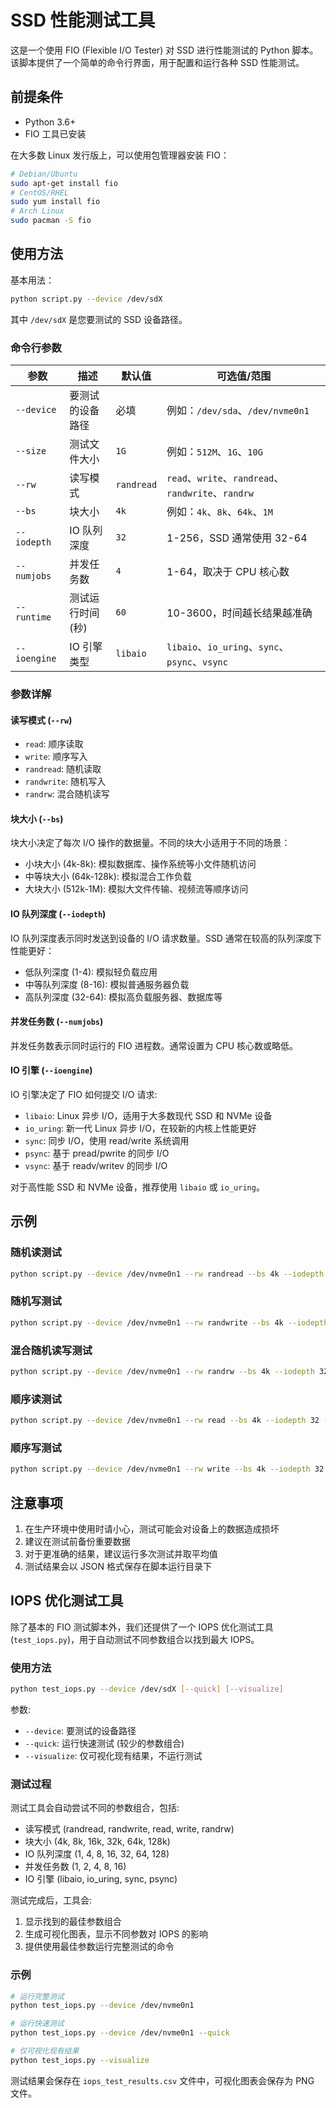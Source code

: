# SSD 性能测试工具

这是一个使用 FIO (Flexible I/O Tester) 对 SSD 进行性能测试的 Python 脚本。该脚本提供了一个简单的命令行界面，用于配置和运行各种 SSD 性能测试。

## 前提条件

- Python 3.6+
- FIO 工具已安装

在大多数 Linux 发行版上，可以使用包管理器安装 FIO：

```bash
# Debian/Ubuntu
sudo apt-get install fio
# CentOS/RHEL
sudo yum install fio
# Arch Linux
sudo pacman -S fio
```

## 使用方法

基本用法：

```bash
python script.py --device /dev/sdX
```

其中 `/dev/sdX` 是您要测试的 SSD 设备路径。

### 命令行参数

| 参数 | 描述 | 默认值 | 可选值/范围 |
|------|------|--------|------------|
| `--device` | 要测试的设备路径 | 必填 | 例如：`/dev/sda`、`/dev/nvme0n1` |
| `--size` | 测试文件大小 | `1G` | 例如：`512M`、`1G`、`10G` |
| `--rw` | 读写模式 | `randread` | `read`、`write`、`randread`、`randwrite`、`randrw` |
| `--bs` | 块大小 | `4k` | 例如：`4k`、`8k`、`64k`、`1M` |
| `--iodepth` | IO 队列深度 | `32` | 1-256，SSD 通常使用 32-64 |
| `--numjobs` | 并发任务数 | `4` | 1-64，取决于 CPU 核心数 |
| `--runtime` | 测试运行时间(秒) | `60` | 10-3600，时间越长结果越准确 |
| `--ioengine` | IO 引擎类型 | `libaio` | `libaio`、`io_uring`、`sync`、`psync`、`vsync` |

### 参数详解

#### 读写模式 (`--rw`)

- `read`: 顺序读取
- `write`: 顺序写入
- `randread`: 随机读取
- `randwrite`: 随机写入
- `randrw`: 混合随机读写

#### 块大小 (`--bs`)

块大小决定了每次 I/O 操作的数据量。不同的块大小适用于不同的场景：

- 小块大小 (4k-8k): 模拟数据库、操作系统等小文件随机访问
- 中等块大小 (64k-128k): 模拟混合工作负载
- 大块大小 (512k-1M): 模拟大文件传输、视频流等顺序访问

#### IO 队列深度 (`--iodepth`)

IO 队列深度表示同时发送到设备的 I/O 请求数量。SSD 通常在较高的队列深度下性能更好：

- 低队列深度 (1-4): 模拟轻负载应用
- 中等队列深度 (8-16): 模拟普通服务器负载
- 高队列深度 (32-64): 模拟高负载服务器、数据库等

#### 并发任务数 (`--numjobs`)

并发任务数表示同时运行的 FIO 进程数。通常设置为 CPU 核心数或略低。

#### IO 引擎 (`--ioengine`)

IO 引擎决定了 FIO 如何提交 I/O 请求:

- `libaio`: Linux 异步 I/O，适用于大多数现代 SSD 和 NVMe 设备
- `io_uring`: 新一代 Linux 异步 I/O，在较新的内核上性能更好
- `sync`: 同步 I/O，使用 read/write 系统调用
- `psync`: 基于 pread/pwrite 的同步 I/O
- `vsync`: 基于 readv/writev 的同步 I/O

对于高性能 SSD 和 NVMe 设备，推荐使用 `libaio` 或 `io_uring`。

## 示例

### 随机读测试

```bash
python script.py --device /dev/nvme0n1 --rw randread --bs 4k --iodepth 32 --numjobs 4 --runtime 60
```

### 随机写测试

```bash
python script.py --device /dev/nvme0n1 --rw randwrite --bs 4k --iodepth 32 --numjobs 4 --runtime 60
```

### 混合随机读写测试

```bash
python script.py --device /dev/nvme0n1 --rw randrw --bs 4k --iodepth 32 --numjobs 4 --runtime 60
```

### 顺序读测试

```bash
python script.py --device /dev/nvme0n1 --rw read --bs 4k --iodepth 32 --numjobs 4 --runtime 60
``` 

### 顺序写测试

```bash
python script.py --device /dev/nvme0n1 --rw write --bs 4k --iodepth 32 --numjobs 4 --runtime 60
```

## 注意事项

1. 在生产环境中使用时请小心，测试可能会对设备上的数据造成损坏
2. 建议在测试前备份重要数据
3. 对于更准确的结果，建议运行多次测试并取平均值
4. 测试结果会以 JSON 格式保存在脚本运行目录下

## IOPS 优化测试工具

除了基本的 FIO 测试脚本外，我们还提供了一个 IOPS 优化测试工具 (`test_iops.py`)，用于自动测试不同参数组合以找到最大 IOPS。

### 使用方法

```bash
python test_iops.py --device /dev/sdX [--quick] [--visualize]
```

参数:
- `--device`: 要测试的设备路径
- `--quick`: 运行快速测试 (较少的参数组合)
- `--visualize`: 仅可视化现有结果，不运行测试

### 测试过程

测试工具会自动尝试不同的参数组合，包括:
- 读写模式 (randread, randwrite, read, write, randrw)
- 块大小 (4k, 8k, 16k, 32k, 64k, 128k)
- IO 队列深度 (1, 4, 8, 16, 32, 64, 128)
- 并发任务数 (1, 2, 4, 8, 16)
- IO 引擎 (libaio, io_uring, sync, psync)

测试完成后，工具会:
1. 显示找到的最佳参数组合
2. 生成可视化图表，显示不同参数对 IOPS 的影响
3. 提供使用最佳参数运行完整测试的命令

### 示例

```bash
# 运行完整测试
python test_iops.py --device /dev/nvme0n1

# 运行快速测试
python test_iops.py --device /dev/nvme0n1 --quick

# 仅可视化现有结果
python test_iops.py --visualize
```

测试结果会保存在 `iops_test_results.csv` 文件中，可视化图表会保存为 PNG 文件。
